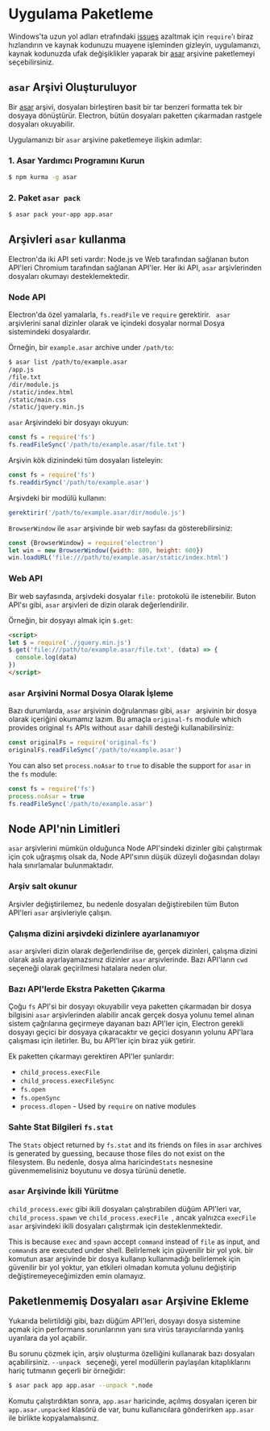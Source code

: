 # Uygulama Paketleme

Windows'ta uzun yol adları etrafındaki [issues](https://github.com/joyent/node/issues/6960) azaltmak için `require`’ı biraz hızlandırın ve kaynak kodunuzu muayene işleminden gizleyin, uygulamanızı, kaynak kodunuzda ufak değişiklikler yaparak bir [asar](https://github.com/electron/asar) arşivine paketlemeyi seçebilirsiniz.

## `asar` Arşivi Oluşturuluyor

Bir [asar](https://github.com/electron/asar) arşivi, dosyaları birleştiren basit bir tar benzeri formatta tek bir dosyaya dönüştürür. Electron, bütün dosyaları paketten çıkarmadan rastgele dosyaları okuyabilir.

Uygulamanızı bir `asar` arşivine paketlemeye ilişkin adımlar:

### 1. Asar Yardımcı Programını Kurun

```sh
$ npm kurma -g asar
```

### 2. Paket `asar pack`

```sh
$ asar pack your-app app.asar
```

## Arşivleri `asar` kullanma

Electron'da iki API seti vardır: Node.js ve Web tarafından sağlanan buton API'leri Chromium tarafından sağlanan API'ler. Her iki API, `asar` arşivlerinden dosyaları okumayı desteklemektedir.

### Node API

Electron'da özel yamalarla, `fs.readFile` ve `require` gerektirir. ` asar` arşivlerini sanal dizinler olarak ve içindeki dosyalar normal Dosya sistemindeki dosyalardır.

Örneğin, bir `example.asar` archive under `/path/to`:

```sh
$ asar list /path/to/example.asar
/app.js
/file.txt
/dir/module.js
/static/index.html
/static/main.css
/static/jquery.min.js
```

`asar` Arşivindeki bir dosyayı okuyun:

```javascript
const fs = require('fs')
fs.readFileSync('/path/to/example.asar/file.txt')
```

Arşivin kök dizinindeki tüm dosyaları listeleyin:

```javascript
const fs = require('fs')
fs.readdirSync('/path/to/example.asar')
```

Arşivdeki bir modülü kullanın:

```javascript
gerektirir('/path/to/example.asar/dir/module.js')
```

`BrowserWindow` ile `asar` arşivinde bir web sayfası da gösterebilirsiniz:

```javascript
const {BrowserWindow} = require('electron')
let win = new BrowserWindow({width: 800, height: 600})
win.loadURL('file:///path/to/example.asar/static/index.html')
```

### Web API

Bir web sayfasında, arşivdeki dosyalar `file:` protokolü ile istenebilir. Buton API'sı gibi, `asar` arşivleri de dizin olarak değerlendirilir.

Örneğin, bir dosyayı almak için `$.get`:

```html
<script>
let $ = require('./jquery.min.js')
$.get('file:///path/to/example.asar/file.txt', (data) => {
  console.log(data)
})
</script>
```

### `asar` Arşivini Normal Dosya Olarak İşleme

Bazı durumlarda, `asar` arşivinin doğrulanması gibi, `asar ` arşivinin bir dosya olarak içeriğini okumamız lazım. Bu amaçla `original-fs` module which provides original `fs` APIs without `asar` dahili desteği kullanabilirsiniz:

```javascript
const originalFs = require('original-fs')
originalFs.readFileSync('/path/to/example.asar')
```

You can also set `process.noAsar` to `true` to disable the support for `asar` in the `fs` module:

```javascript
const fs = require('fs')
process.noAsar = true
fs.readFileSync('/path/to/example.asar')
```

## Node API'nin Limitleri

`asar` arşivlerini mümkün olduğunca Node API'sindeki dizinler gibi çalıştırmak için çok uğraşmış olsak da, Node API'sının düşük düzeyli doğasından dolayı hala sınırlamalar bulunmaktadır.

### Arşiv salt okunur

Arşivler değiştirilemez, bu nedenle dosyaları değiştirebilen tüm Buton API'leri `asar` arşivleriyle çalışın.

### Çalışma dizini arşivdeki dizinlere ayarlanamıyor

`asar` arşivleri dizin olarak değerlendirilse de, gerçek dizinleri, çalışma dizini olarak asla ayarlayamazsınız dizinler `asar` arşivlerinde. Bazı API'ların `cwd` seçeneği olarak geçirilmesi hatalara neden olur.

### Bazı API'lerde Ekstra Paketten Çıkarma

Çoğu `fs` API'si bir dosyayı okuyabilir veya paketten çıkarmadan bir dosya bilgisini `asar` arşivlerinden alabilir ancak gerçek dosya yolunu temel alınan sistem çağrılarına geçirmeye dayanan bazı API'ler için, Electron gerekli dosyayı geçici bir dosyaya çıkaracaktır ve geçici dosyanın yolunu API'lara çalışması için iletirler. Bu, bu API'ler için biraz yük getirir.

Ek paketten çıkarmayı gerektiren API'ler şunlardır:

* `child_process.execFile`
* `child_process.execFileSync`
* `fs.open`
* `fs.openSync`
* `process.dlopen` - Used by `require` on native modules

### Sahte Stat Bilgileri `fs.stat`

The `Stats` object returned by `fs.stat` and its friends on files in `asar` archives is generated by guessing, because those files do not exist on the filesystem. Bu nedenle, dosya alma haricinde`Stats` nesnesine güvenmemelisiniz boyutunu ve dosya türünü denetle.

### `asar` Arşivinde İkili Yürütme

`child_process.exec` gibi ikili dosyaları çalıştırabilen düğüm API'leri var, `child_process.spawn` ve `child_process.execFile `, ancak yalnızca `execFile` `asar` arşivindeki ikili dosyaları çalıştırmak için desteklenmektedir.

This is because `exec` and `spawn` accept `command` instead of `file` as input, and `command`s are executed under shell. Belirlemek için güvenilir bir yol yok. bir komutun asar arşivinde bir dosya kullanıp kullanmadığı belirlemek için güvenilir bir yol yoktur, yan etkileri olmadan komuta yolunu değiştirip değiştiremeyeceğimizden emin olamayız.

## Paketlenmemiş Dosyaları `asar` Arşivine Ekleme

Yukarıda belirtildiği gibi, bazı düğüm API'leri, dosyayı dosya sistemine açmak için performans sorunlarının yanı sıra virüs tarayıcılarında yanlış uyarılara da yol açabilir.

Bu sorunu çözmek için, arşiv oluşturma özelliğini kullanarak bazı dosyaları açabilirsiniz. `--unpack ` seçeneği, yerel modüllerin paylaşılan kitaplıklarını hariç tutmanın geçerli bir örneğidir:

```sh
$ asar pack app app.asar --unpack *.node
```

Komutu çalıştırdıktan sonra, `app.asar` haricinde, açılmış dosyaları içeren bir `app.asar.unpacked` klasörü de var, bunu kullanıcılara gönderirken `app.asar` ile birlikte kopyalamalısınız.